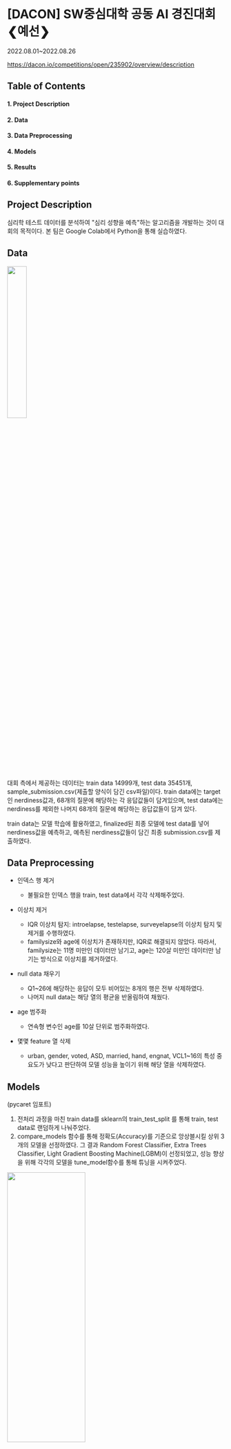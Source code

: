 # [DACON] SW중심대학 공동 AI 경진대회 ❮예선❯
2022.08.01~2022.08.26 

https://dacon.io/competitions/open/235902/overview/description

## Table of Contents
#### 1. Project Description
#### 2. Data
#### 3. Data Preprocessing
#### 4. Models
#### 5. Results
#### 6. Supplementary points

## Project Description
심리학 테스트 데이터를 분석하여 "심리 성향을 예측"하는 알고리즘을 개발하는 것이 대회의 목적이다. 본 팀은 Google Colab에서 Python을 통해 실습하였다. 

## Data
<img src = "https://user-images.githubusercontent.com/88043302/189008469-81f0fbe9-def2-41c7-83dc-6e70f4fd794f.png" width="30%" height="30%">

대회 측에서 제공하는 데이터는 train data 14999개, test data 35451개, sample_submission.csv(제출할 양식이 담긴 csv파일)이다. train data에는 target인 nerdiness값과,  68개의 질문에 해당하는 각 응답값들이 담겨있으며, test data에는 nerdiness를 제외한 나머지 68개의 질문에 해당하는 응답값들이 담겨 있다. 

train data는 모델 학습에 활용하였고, finalized된 최종 모델에 test data를 넣어 nerdiness값을 예측하고, 예측된 nerdiness값들이 담긴 최종 submission.csv를 제출하였다. 

## Data Preprocessing  
- 인덱스 행 제거 
  - 불필요한 인덱스 행을 train, test data에서 각각 삭제해주었다.

- 이상치 제거
  - IQR 이상치 탐지: introelapse, testelapse, surveyelapse의 이상치 탐지 및 제거를 수행하였다.
  - familysize와 age에 이상치가 존재하지만, IQR로 해결되지 않았다. 따라서, familysize는 11명 미만인 데이터만 남기고, age는 120살 미만인 데이터만 남기는 방식으로 이상치를 제거하였다. 
- null data 채우기
  - Q1~26에 해당하는 응답이 모두 비어있는 8개의 행은 전부 삭제하였다.
  - 나머지 null data는 해당 열의 평균을 반올림하여 채웠다. 
- age 범주화
  - 연속형 변수인 age를 10살 단위로 범주화하였다. 
- 몇몇 feature 열 삭제
  - urban, gender, voted, ASD, married, hand, engnat, VCL1~16의 특성 중요도가 낮다고 판단하여 모델 성능을 높이기 위해 해당 열을 삭제하였다.  

## Models
(pycaret 임포트)
1. 전처리 과정을 마친 train data를 sklearn의 train_test_split 를 통해 train, test data로 랜덤하게 나눠주었다. 
2. compare_models 함수를 통해 정확도(Accuracy)를 기준으로 앙상블시킬 상위 3개의 모델을 선정하였다. 그 결과 Random Forest Classifier, Extra Trees Classifier, Light Gradient Boosting Machine(LGBM)이 선정되었고, 성능 향상을 위해 각각의 모델을 tune_model함수를 통해 튜닝을 시켜주었다. 
<img src = "https://user-images.githubusercontent.com/88043302/189058191-50ef8206-4f16-40a3-bdcd-d52c01b908e3.png" width = "60%" height ="40%">

<img src = "https://user-images.githubusercontent.com/88043302/189058596-ec328dc8-ace9-46fe-98bf-60bc2965c0ed.png" width="40%" height="40%">

3. 튜닝 완료한 3개의 모델 블랜딩을 진행하고, 최종 모델 학습을 진행하였다. 

## Results
##### final_test_df


## Supplementary points
